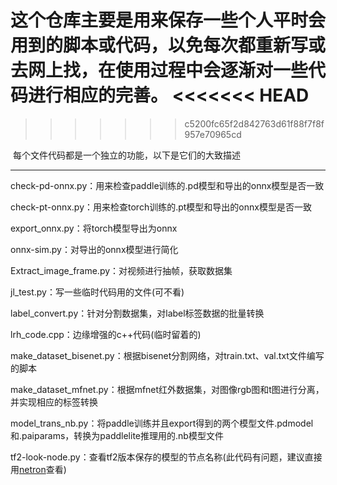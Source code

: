 这个仓库主要是用来保存一些个人平时会用到的脚本或代码，以免每次都重新写或去网上找，在使用过程中会逐渐对一些代码进行相应的完善。
<<<<<<< HEAD
=======

>>>>>>> c5200fc65f2d842763d61f88f7f8f957e70965cd

​	每个文件代码都是一个独立的功能，以下是它们的大致描述

------

check-pd-onnx.py：用来检查paddle训练的.pd模型和导出的onnx模型是否一致

check-pt-onnx.py：用来检查torch训练的.pt模型和导出的onnx模型是否一致

export_onnx.py：将torch模型导出为onnx

onnx-sim.py：对导出的onnx模型进行简化

Extract_image_frame.py：对视频进行抽帧，获取数据集

jl_test.py：写一些临时代码用的文件(可不看)

label_convert.py：针对分割数据集，对label标签数据的批量转换

lrh_code.cpp：边缘增强的c++代码(临时留着的)

make_dataset_bisenet.py：根据bisenet分割网络，对train.txt、val.txt文件编写的脚本

make_dataset_mfnet.py：根据mfnet红外数据集，对图像rgb图和t图进行分离，并实现相应的标签转换

model_trans_nb.py：将paddle训练并且export得到的两个模型文件.pdmodel和.paiparams，转换为paddlelite推理用的.nb模型文件

tf2-look-node.py：查看tf2版本保存的模型的节点名称(此代码有问题，建议直接用[netron](https://netron.app/)查看)
